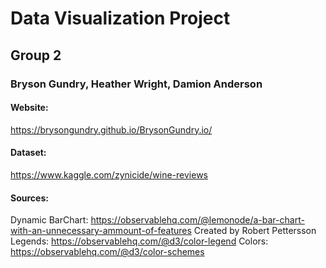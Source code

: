 # Data Visualization Project

## Group 2 

### Bryson Gundry, Heather Wright, Damion Anderson 

#### Website: 
https://brysongundry.github.io/BrysonGundry.io/

#### Dataset: 
https://www.kaggle.com/zynicide/wine-reviews

#### Sources:
Dynamic BarChart: https://observablehq.com/@lemonode/a-bar-chart-with-an-unnecessary-ammount-of-features Created by Robert Pettersson 
Legends: https://observablehq.com/@d3/color-legend
Colors: https://observablehq.com/@d3/color-schemes
